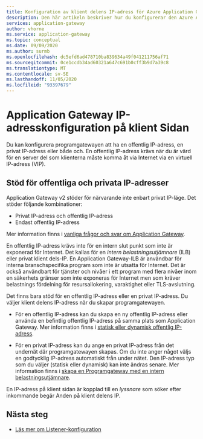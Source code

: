 ```yaml
---
title: Konfiguration av klient delens IP-adress för Azure Application Gateway
description: Den här artikeln beskriver hur du konfigurerar den Azure Application gatewayens frontend-IP-adress.
services: application-gateway
author: vhorne
ms.service: application-gateway
ms.topic: conceptual
ms.date: 09/09/2020
ms.author: surmb
ms.openlocfilehash: dc5efd6ad478710ba839634a49f041211756af71
ms.sourcegitcommit: 0ce1ccdb34ad60321a647c691b0cff3b9d7a39c8
ms.translationtype: MT
ms.contentlocale: sv-SE
ms.lasthandoff: 11/05/2020
ms.locfileid: "93397679"
---
```

# <a name="application-gateway-front-end-ip-address-configuration"></a>Application Gateway IP-adresskonfiguration på klient Sidan

Du kan konfigurera programgatewayen att ha en offentlig IP-adress, en privat IP-adress eller både och. En offentlig IP-adress krävs när du är värd för en server del som klienterna måste komma åt via Internet via en virtuell IP-adress (VIP).

## <a name="public-and-private-ip-address-support"></a>Stöd för offentliga och privata IP-adresser

Application Gateway v2 stöder för närvarande inte enbart privat IP-läge. Det stöder följande kombinationer:

* Privat IP-adress och offentlig IP-adress
* Endast offentlig IP-adress

Mer information finns i [vanliga frågor och svar om Application Gateway](application-gateway-faq.md#how-do-i-use-application-gateway-v2-with-only-private-frontend-ip-address).


En offentlig IP-adress krävs inte för en intern slut punkt som inte är exponerad för Internet. Det kallas för en *intern belastningsutjämnare* (ILB) eller privat klient dels-IP. En Application Gateway-ILB är användbar för interna branschspecifika program som inte är utsatta för Internet. Det är också användbart för tjänster och nivåer i ett program med flera nivåer inom en säkerhets gränser som inte exponeras för Internet men som kräver belastnings fördelning för resursallokering, varaktighet eller TLS-avslutning.

Det finns bara stöd för en offentlig IP-adress eller en privat IP-adress. Du väljer klient delens IP-adress när du skapar programgatewayen.

- För en offentlig IP-adress kan du skapa en ny offentlig IP-adress eller använda en befintlig offentlig IP-adress på samma plats som Application Gateway. Mer information finns i [statisk eller dynamisk offentlig IP-adress](./application-gateway-components.md#static-versus-dynamic-public-ip-address).

- För en privat IP-adress kan du ange en privat IP-adress från det undernät där programgatewayen skapas. Om du inte anger något väljs en godtycklig IP-adress automatiskt från under nätet. Den IP-adress typ som du väljer (statisk eller dynamisk) kan inte ändras senare. Mer information finns i [skapa en Programgateway med en intern belastningsutjämnare](./application-gateway-ilb-arm.md).

En IP-adress på klient sidan är kopplad till en *lyssnare* som söker efter inkommande begär Anden på klient delens IP.

## <a name="next-steps"></a>Nästa steg

- [Läs mer om Listener-konfiguration](configuration-listeners.md)